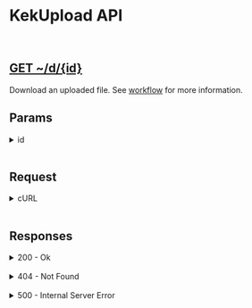 # KekUpload API

<br>

<h2><a href="#">GET ~/d/{id}</a></h2>

Download an uploaded file. See <a href="../workflow">workflow</a> for more information.


## Params

<details>
<summary>id</summary>

The id which you get from the <a href="finish">finish</a> route. See <a href="../workflow">workflow</a> for more information.

</details>

<br>


## Request

<details>
<summary>cURL</summary>

{% highlight sh %}
curl --request POST \
    --data ""
    --url ~/d/{id}
{% endhighlight %}

</details>

<br>


## Responses

<details>
<summary>200 - Ok</summary>

Returns the actual file content.

</details>

<br>

<details>
<summary>404 - Not Found</summary>

{% highlight json %}
{
    "generic": "NOT_FOUND",
    "field": "ID",
    "error": "File with id not found"
}
{% endhighlight %}

</details>

<br>

<details>
<summary>500 - Internal Server Error</summary>

{% highlight json %}
{
    "generic": "FS_OPEN",
    "field": "FILE",
    "error": "Error while opening file: {error}"
}
{% endhighlight %}

{% highlight json %}
{
    "generic": "DB_QUERY",
    "field": "QUERY",
    "error": "Error while selecting files: {error}"
}
{% endhighlight %}

</details>